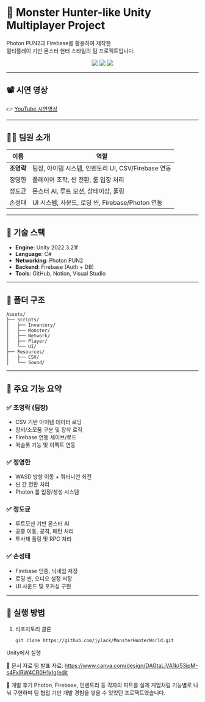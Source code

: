 # 🐲 Monster Hunter-like Unity Multiplayer Project

Photon PUN2과 Firebase를 활용하여 제작한  
멀티플레이 기반 몬스터 헌터 스타일의 팀 프로젝트입니다.

<p align="center">
  <img src="https://img.shields.io/badge/Unity-2022.3.21f-blue?logo=unity"/>
  <img src="https://img.shields.io/badge/Photon-PUN2-brightgreen?logo=photon"/>
  <img src="https://img.shields.io/badge/Firebase-Auth%20&%20DB-yellow?logo=firebase"/>
</p>

---

## 📽️ 시연 영상
👉 [YouTube 시연영상 ](https://youtu.be/VCp4IfyKoJc?si=AvvPspbcFZPn77_F)

---

## 🧑‍💻 팀원 소개

| 이름     | 역할 |
|----------|------|
| **조영락** | 팀장, 아이템 시스템, 인벤토리 UI, CSV/Firebase 연동 |
| 정영한    | 플레이어 조작, 씬 전환, 룸 입장 처리 |
| 정도균    | 몬스터 AI, 루트 모션, 상태이상, 풀링 |
| 손성태    | UI 시스템, 사운드, 로딩 씬, Firebase/Photon 연동 |

---

## 🔧 기술 스택

- **Engine**: Unity 2022.3.21f
- **Language**: C#
- **Networking**: Photon PUN2
- **Backend**: Firebase (Auth + DB)
- **Tools**: GitHub, Notion, Visual Studio

---

## 📁 폴더 구조

```
Assets/
├── Scripts/
│   ├── Inventory/
│   ├── Monster/
│   ├── Network/
│   ├── Player/
│   └── UI/
├── Resources/
│   ├── CSV/
│   └── Sound/
```


---

## 🧩 주요 기능 요약

### ✅ 조영락 (팀장)
- CSV 기반 아이템 데이터 로딩
- 장비/소모품 구분 및 장착 로직
- Firebase 연동 세이브/로드
- 퀵슬롯 기능 및 이펙트 연동

### ✅ 정영한
- WASD 방향 이동 + 쿼터니언 회전
- 씬 간 전환 처리
- Photon 룸 입장/생성 시스템

### ✅ 정도균
- 루트모션 기반 몬스터 AI
- 공중 이동, 공격, 패턴 처리
- 투사체 풀링 및 RPC 처리

### ✅ 손성태
- Firebase 인증, 닉네임 저장
- 로딩 씬, 오디오 설정 저장
- UI 사운드 및 포커싱 구현

---

## 🚀 실행 방법

1. 리포지토리 클론
   ```bash
   git clone https://github.com/jylack/MonsterHunterWorld.git
   
Unity에서 실행 

📄 문서 자료
팀 발표 자료: https://www.canva.com/design/DAGtaLjVA1k/53ipM-s4FxlRW4CR0H1xIg/edit

💬 개발 후기
Photon, Firebase, 인벤토리 등 각자의 파트를 실제 게임처럼 기능별로 나눠 구현하며
팀 협업 기반 개발 경험을 쌓을 수 있었던 프로젝트였습니다.
